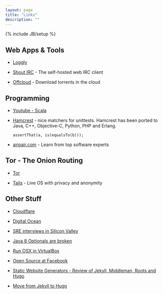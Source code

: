 ```yaml
---
layout: page
title: "Links"
description: ""
---
```

{% include JB/setup %}




## Web Apps &amp; Tools

* [Loggly](http://loggly.com)

* [Shout IRC](http://shout-irc.com/) - The self-hosted web IRC client

* [Offcloud](https://offcloud.com/) - Download torrents in the cloud



## Programming

* [Youtube - Scala](https://www.youtube.com/watch?v=DzFt0YkZo8M)

* [Hamcrest](https://code.google.com/p/hamcrest/) - nice matchers for unittests.
   Hamcrest has been ported to Java, C++, Objective-C, Python, PHP and Erlang.

  ``` assertThat(a, is(equalsTo(b))); ``` 


* [airpair.com](https://www.airpair.com/software-experts) - Learn from top software experts


## Tor - The Onion Routing

* [Tor](https://www.torproject.org/)

* [Tails](https://tails.boum.org/) - Live OS with privacy and anonymity







## Other Stuff

 
* [Cloudflare](https://www.cloudflare.com)
* [Digital Ocean](https://www.digitalocean.com)
 
 
 




* [SRE interviews in Silicon Valley](http://blog.marc-seeger.de/2015/05/01/sre-interviews-in-silicon-valley/)

* [Java 8 Optionals are broken](https://developer.atlassian.com/blog/2015/08/optional-broken/)

* [Run OSX in VirtualBox](http://www.macbreaker.com/2015/01/virtualbox-yosemite-zone.html)

* [Open Source at Facebook](https://code.facebook.com/posts/463284987129903/oscon-2015-how-facebook-open-sources-at-scale/)

* [Static Website Generators - Review of Jekyll, Middleman, Roots and Hugo](https://www.smashingmagazine.com/2015/11/static-website-generators-jekyll-middleman-roots-hugo-review/)

* [Move from Jekyll to Hugo](https://gohugo.io/tutorials/migrate-from-jekyll/)
